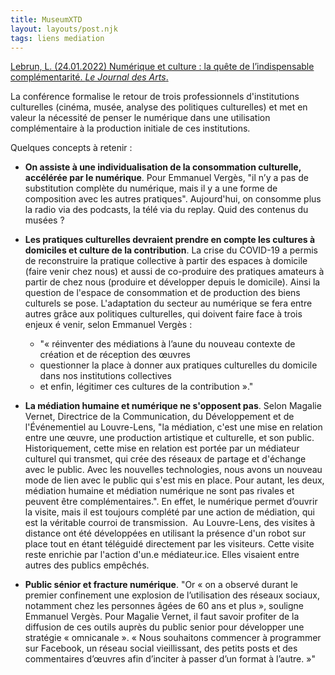 ```yaml
---
title: MuseumXTD
layout: layouts/post.njk
tags: liens mediation
---
```


[Lebrun, L. (24.01.2022) Numérique et culture : la quête de l’indispensable complémentarité. *Le Journal des Arts*. ](https://www.lejournaldesarts.fr/numerique-et-culture-la-quete-de-lindispensable-complementarite-158691)

La conférence formalise le retour de trois professionnels d'institutions culturelles (cinéma, musée, analyse des politiques culturelles) et met en valeur la nécessité de penser le numérique dans une utilisation complémentaire à la production initiale de ces institutions. 

Quelques concepts à retenir : 
- **On assiste à une individualisation de la consommation culturelle, accélérée par le numérique**. Pour Emmanuel Vergès, "il n’y a pas de substitution complète du numérique, mais il y a une forme de composition avec les autres pratiques". Aujourd'hui, on consomme plus la radio via des podcasts, la télé via du replay. Quid des contenus du musées ? 

- **Les pratiques culturelles devraient prendre en compte les cultures à domiciles et culture de la contribution**. La crise du COVID-19 a permis de reconstruire la pratique collective à partir des espaces à domicile (faire venir chez nous) et aussi de co-produire des pratiques amateurs à partir de chez nous (produire et développer depuis le domicile). Ainsi la question de l'espace de consommation et de production des biens culturels se pose. L'adaptation du secteur au numérique se fera entre autres grâce aux politiques culturelles, qui doivent faire face à trois enjeux é venir, selon Emmanuel Vergès :  
	- "« réinventer des médiations à l’aune du nouveau contexte de création et de réception des œuvres
	- questionner la place à donner aux pratiques culturelles du domicile dans nos institutions collectives
	- et enfin, légitimer ces cultures de la contribution »."

- **La médiation humaine et numérique ne s'opposent pas**. Selon Magalie Vernet, Directrice de la Communication, du Développement et de l'Événementiel au Louvre-Lens, "la médiation, c'est une mise en relation entre une œuvre, une production artistique et culturelle, et son public. Historiquement, cette mise en relation est portée par un médiateur culturel qui transmet, qui crée des réseaux de partage et d'échange avec le public. Avec les nouvelles technologies, nous avons un nouveau mode de lien avec le public qui s'est mis en place. Pour autant, les deux, médiation humaine et médiation numérique ne sont pas rivales et peuvent être complémentaires.". En effet, le numérique permet d’ouvrir la visite, mais il est toujours complété par une action de médiation, qui est la véritable courroi de transmission.  
  Au Louvre-Lens, des visites à distance ont été développées en utilisant la présence d'un robot sur place tout en étant téléguidé directement par les visiteurs. Cette visite reste enrichie par l'action d'un.e médiateur.ice. Elles visaient entre autres des publics empêchés. 

- **Public sénior et fracture numérique**. "Or « on a observé durant le premier confinement une explosion de l’utilisation des réseaux sociaux, notamment chez les personnes âgées de 60 ans et plus », souligne Emmanuel Vergès. Pour Magalie Vernet, il faut savoir profiter de la diffusion de ces outils auprès du public senior pour développer une stratégie « omnicanale ». « Nous souhaitons commencer à programmer sur Facebook, un réseau social vieillissant, des petits posts et des commentaires d’œuvres afin d’inciter à passer d’un format à l’autre. »"
